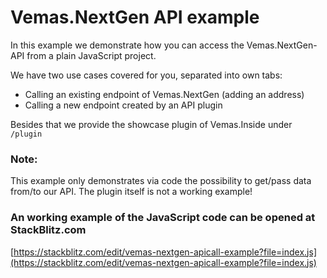 # Vemas.NextGen API example

In this example we demonstrate how you can access the Vemas.NextGen-API from a plain JavaScript project.

We have two use cases covered for you, separated into own tabs:
* Calling an existing endpoint of Vemas.NextGen (adding an address)
*  Calling a new endpoint created by an API plugin

Besides that we provide the showcase plugin of Vemas.Inside under `/plugin`

### **Note:**

This example only demonstrates via code the possibility to get/pass data from/to our API.
The plugin itself is not a working example!

### An working example of the JavaScript code can be opened at StackBlitz.com
[https://stackblitz.com/edit/vemas-nextgen-apicall-example?file=index.js](https://stackblitz.com/edit/vemas-nextgen-apicall-example?file=index.js)